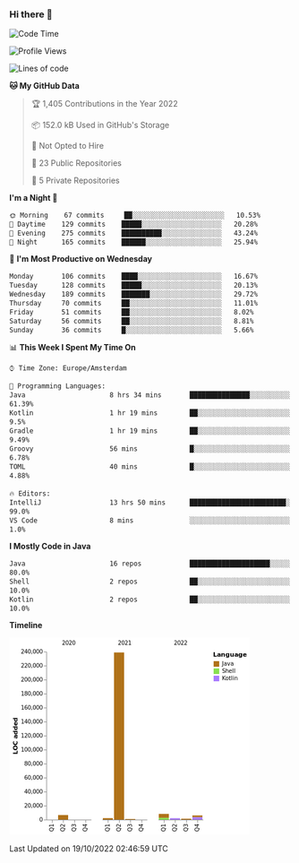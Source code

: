 ### Hi there 👋


<!--START_SECTION:waka-->
![Code Time](http://img.shields.io/badge/Code%20Time-2%2C529%20hrs%2053%20mins-blue)

![Profile Views](http://img.shields.io/badge/Profile%20Views-0-blue)

![Lines of code](https://img.shields.io/badge/From%20Hello%20World%20I%27ve%20Written-266%20Thousand%20lines%20of%20code-blue)

**🐱 My GitHub Data** 

> 🏆 1,405 Contributions in the Year 2022
 > 
> 📦 152.0 kB Used in GitHub's Storage 
 > 
> 🚫 Not Opted to Hire
 > 
> 📜 23 Public Repositories 
 > 
> 🔑 5 Private Repositories  
 > 
**I'm a Night 🦉** 

```text
🌞 Morning    67 commits     ██░░░░░░░░░░░░░░░░░░░░░░░   10.53% 
🌆 Daytime    129 commits    █████░░░░░░░░░░░░░░░░░░░░   20.28% 
🌃 Evening    275 commits    ██████████░░░░░░░░░░░░░░░   43.24% 
🌙 Night      165 commits    ██████░░░░░░░░░░░░░░░░░░░   25.94%

```
📅 **I'm Most Productive on Wednesday** 

```text
Monday       106 commits    ████░░░░░░░░░░░░░░░░░░░░░   16.67% 
Tuesday      128 commits    █████░░░░░░░░░░░░░░░░░░░░   20.13% 
Wednesday    189 commits    ███████░░░░░░░░░░░░░░░░░░   29.72% 
Thursday     70 commits     ██░░░░░░░░░░░░░░░░░░░░░░░   11.01% 
Friday       51 commits     ██░░░░░░░░░░░░░░░░░░░░░░░   8.02% 
Saturday     56 commits     ██░░░░░░░░░░░░░░░░░░░░░░░   8.81% 
Sunday       36 commits     █░░░░░░░░░░░░░░░░░░░░░░░░   5.66%

```


📊 **This Week I Spent My Time On** 

```text
⌚︎ Time Zone: Europe/Amsterdam

💬 Programming Languages: 
Java                     8 hrs 34 mins       ███████████████░░░░░░░░░░   61.39% 
Kotlin                   1 hr 19 mins        ██░░░░░░░░░░░░░░░░░░░░░░░   9.5% 
Gradle                   1 hr 19 mins        ██░░░░░░░░░░░░░░░░░░░░░░░   9.49% 
Groovy                   56 mins             █░░░░░░░░░░░░░░░░░░░░░░░░   6.78% 
TOML                     40 mins             █░░░░░░░░░░░░░░░░░░░░░░░░   4.88%

🔥 Editors: 
IntelliJ                 13 hrs 50 mins      ████████████████████████░   99.0% 
VS Code                  8 mins              ░░░░░░░░░░░░░░░░░░░░░░░░░   1.0%

```

**I Mostly Code in Java** 

```text
Java                     16 repos            ████████████████████░░░░░   80.0% 
Shell                    2 repos             ██░░░░░░░░░░░░░░░░░░░░░░░   10.0% 
Kotlin                   2 repos             ██░░░░░░░░░░░░░░░░░░░░░░░   10.0%

```


**Timeline**

![Chart not found](https://raw.githubusercontent.com/powercasgamer/powercasgamer/master/charts/bar_graph.png) 


 Last Updated on 19/10/2022 02:46:59 UTC
<!--END_SECTION:waka-->

